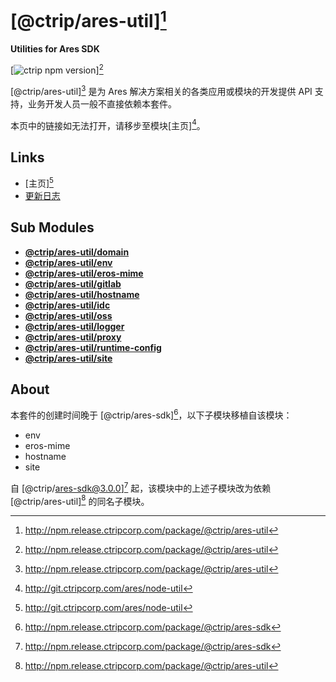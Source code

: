 #   [@ctrip/ares-util][^reg]
__Utilities for Ares SDK__

[![ctrip npm version](http://npm.release.ctripcorp.com/badge/v/@ctrip/ares-util.svg?style=flat-square)][^reg]

[@ctrip/ares-util][^reg] 是为 Ares 解决方案相关的各类应用或模块的开发提供 API 支持，业务开发人员一般不直接依赖本套件。

本页中的链接如无法打开，请移步至模块[主页][^repo]。

##	Links

*	[主页][^repo]
*	[更新日志](CHANGELOG.md)

##  Sub Modules

*	__[@ctrip/ares-util/domain](docs/domain.md)__
*	__[@ctrip/ares-util/env](docs/env.md)__
*	__[@ctrip/ares-util/eros-mime](docs/eros.md)__
*	__[@ctrip/ares-util/gitlab](docs/gitlab.md)__
*	__[@ctrip/ares-util/hostname](docs/hostname.md)__
*	__[@ctrip/ares-util/idc](docs/idc.md)__
*	__[@ctrip/ares-util/oss](docs/oss.md)__
*	__[@ctrip/ares-util/logger](docs/logger.md)__
*	__[@ctrip/ares-util/proxy](docs/proxy.md)__
*	__[@ctrip/ares-util/runtime-config](docs/runtime-config.md)__
*	__[@ctrip/ares-util/site](docs/site.md)__

##	About

本套件的创建时间晚于 [@ctrip/ares-sdk][^reg.sdk]，以下子模块移植自该模块：
*	env
*	eros-mime
*	hostname
*	site

自 [@ctrip/ares-sdk@3.0.0][^reg.sdk] 起，该模块中的上述子模块改为依赖 [@ctrip/ares-util][^reg] 的同名子模块。

[^repo]: http://git.ctripcorp.com/ares/node-util
[^reg]: http://npm.release.ctripcorp.com/package/@ctrip/ares-util
[^reg.sdk]: http://npm.release.ctripcorp.com/package/@ctrip/ares-sdk